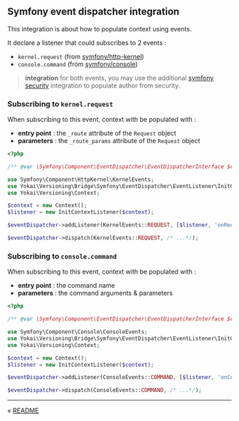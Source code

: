 Symfony event dispatcher integration
------------------------------------

This integration is about how to populate context using events.

It declare a listener that could subscribes to 2 events :

* `kernel.request` (from [symfony/http-kernel](https://symfony.com/doc/current/components/http_kernel.html#the-kernel-request-event))
* `console.command` (from [symfony/console](https://symfony.com/doc/current/components/console/events.html#the-consoleevents-command-event))

> **integration** for both events, you may use the additional [symfony security](symfony-security.md) integration 
to populate author from security.


### Subscribing to `kernel.request`

When subscribing to this event, context with be populated with :

* **entry point** : the `_route` attribute of the `Request` object
* **parameters** : the `_route_params` attribute of the `Request` object

```php
<?php

/** @var \Symfony\Component\EventDispatcher\EventDispatcherInterface $eventDispatcher */

use Symfony\Component\HttpKernel\KernelEvents;
use Yokai\Versioning\Bridge\Symfony\EventDispatcher\EventListener\InitContextListener;
use Yokai\Versioning\Context;

$context = new Context();
$listener = new InitContextListener($context);

$eventDispatcher->addListener(KernelEvents::REQUEST, [$listener, 'onRequest']);

$eventDispatcher->dispatch(KernelEvents::REQUEST, /* ...*/);
```


### Subscribing to `console.command`

When subscribing to this event, context with be populated with :

* **entry point** : the command name
* **parameters** : the command arguments & parameters

```php
<?php

/** @var \Symfony\Component\EventDispatcher\EventDispatcherInterface $eventDispatcher */

use Symfony\Component\Console\ConsoleEvents;
use Yokai\Versioning\Bridge\Symfony\EventDispatcher\EventListener\InitContextListener;
use Yokai\Versioning\Context;

$context = new Context();
$listener = new InitContextListener($context);

$eventDispatcher->addListener(ConsoleEvents::COMMAND, [$listener, 'onCommand']);

$eventDispatcher->dispatch(ConsoleEvents::COMMAND, /* ...*/);
```


---

« [README](../../README.md)
